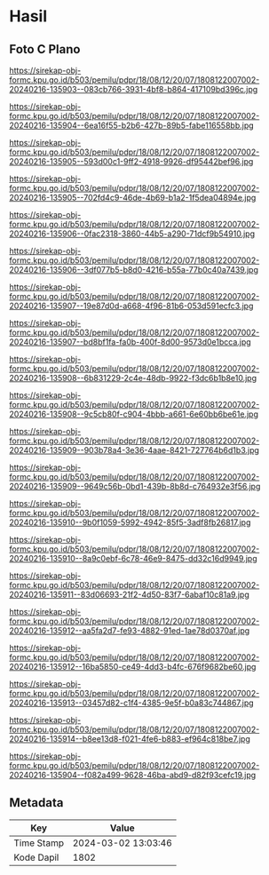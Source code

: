 # Hasil

## Foto C Plano

https://sirekap-obj-formc.kpu.go.id/b503/pemilu/pdpr/18/08/12/20/07/1808122007002-20240216-135903--083cb766-3931-4bf8-b864-417109bd396c.jpg

https://sirekap-obj-formc.kpu.go.id/b503/pemilu/pdpr/18/08/12/20/07/1808122007002-20240216-135904--6ea16f55-b2b6-427b-89b5-fabe116558bb.jpg

https://sirekap-obj-formc.kpu.go.id/b503/pemilu/pdpr/18/08/12/20/07/1808122007002-20240216-135905--593d00c1-9ff2-4918-9926-df95442bef96.jpg

https://sirekap-obj-formc.kpu.go.id/b503/pemilu/pdpr/18/08/12/20/07/1808122007002-20240216-135905--702fd4c9-46de-4b69-b1a2-1f5dea04894e.jpg

https://sirekap-obj-formc.kpu.go.id/b503/pemilu/pdpr/18/08/12/20/07/1808122007002-20240216-135906--0fac2318-3860-44b5-a290-71dcf9b54910.jpg

https://sirekap-obj-formc.kpu.go.id/b503/pemilu/pdpr/18/08/12/20/07/1808122007002-20240216-135906--3df077b5-b8d0-4216-b55a-77b0c40a7439.jpg

https://sirekap-obj-formc.kpu.go.id/b503/pemilu/pdpr/18/08/12/20/07/1808122007002-20240216-135907--19e87d0d-a668-4f96-81b6-053d591ecfc3.jpg

https://sirekap-obj-formc.kpu.go.id/b503/pemilu/pdpr/18/08/12/20/07/1808122007002-20240216-135907--bd8bf1fa-fa0b-400f-8d00-9573d0e1bcca.jpg

https://sirekap-obj-formc.kpu.go.id/b503/pemilu/pdpr/18/08/12/20/07/1808122007002-20240216-135908--6b831229-2c4e-48db-9922-f3dc6b1b8e10.jpg

https://sirekap-obj-formc.kpu.go.id/b503/pemilu/pdpr/18/08/12/20/07/1808122007002-20240216-135908--9c5cb80f-c904-4bbb-a661-6e60bb6be61e.jpg

https://sirekap-obj-formc.kpu.go.id/b503/pemilu/pdpr/18/08/12/20/07/1808122007002-20240216-135909--903b78a4-3e36-4aae-8421-727764b6d1b3.jpg

https://sirekap-obj-formc.kpu.go.id/b503/pemilu/pdpr/18/08/12/20/07/1808122007002-20240216-135909--9649c56b-0bd1-439b-8b8d-c764932e3f56.jpg

https://sirekap-obj-formc.kpu.go.id/b503/pemilu/pdpr/18/08/12/20/07/1808122007002-20240216-135910--9b0f1059-5992-4942-85f5-3adf8fb26817.jpg

https://sirekap-obj-formc.kpu.go.id/b503/pemilu/pdpr/18/08/12/20/07/1808122007002-20240216-135910--8a9c0ebf-6c78-46e9-8475-dd32c16d9949.jpg

https://sirekap-obj-formc.kpu.go.id/b503/pemilu/pdpr/18/08/12/20/07/1808122007002-20240216-135911--83d06693-21f2-4d50-83f7-6abaf10c81a9.jpg

https://sirekap-obj-formc.kpu.go.id/b503/pemilu/pdpr/18/08/12/20/07/1808122007002-20240216-135912--aa5fa2d7-fe93-4882-91ed-1ae78d0370af.jpg

https://sirekap-obj-formc.kpu.go.id/b503/pemilu/pdpr/18/08/12/20/07/1808122007002-20240216-135912--16ba5850-ce49-4dd3-b4fc-676f9682be60.jpg

https://sirekap-obj-formc.kpu.go.id/b503/pemilu/pdpr/18/08/12/20/07/1808122007002-20240216-135913--03457d82-c1f4-4385-9e5f-b0a83c744867.jpg

https://sirekap-obj-formc.kpu.go.id/b503/pemilu/pdpr/18/08/12/20/07/1808122007002-20240216-135914--b8ee13d8-f021-4fe6-b883-ef964c818be7.jpg

https://sirekap-obj-formc.kpu.go.id/b503/pemilu/pdpr/18/08/12/20/07/1808122007002-20240216-135904--f082a499-9628-46ba-abd9-d82f93cefc19.jpg


## Metadata

| Key        | Value               |
| ---------- | ------------------- |
| Time Stamp | 2024-03-02 13:03:46 |
| Kode Dapil | 1802                |



